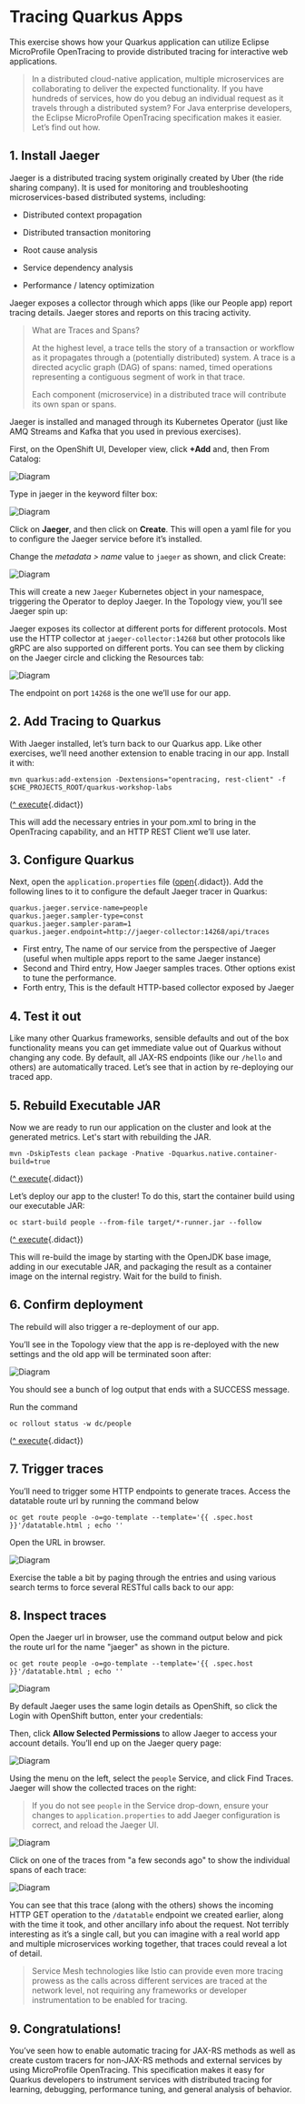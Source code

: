 # Tracing Quarkus Apps

This exercise shows how your Quarkus application can utilize Eclipse MicroProfile OpenTracing to provide distributed tracing for interactive web applications.

> In a distributed cloud-native application, multiple microservices are collaborating to deliver the expected functionality. If you have hundreds of services, how do you debug an individual request as it travels through a distributed system? For Java enterprise developers, the Eclipse MicroProfile OpenTracing specification makes it easier. Let’s find out how.

## 1. Install Jaeger

Jaeger is a distributed tracing system originally created by Uber (the ride sharing company). It is used for monitoring and troubleshooting microservices-based distributed systems, including:

- Distributed context propagation

- Distributed transaction monitoring

- Root cause analysis

- Service dependency analysis

- Performance / latency optimization

Jaeger exposes a collector through which apps (like our People app) report tracing details. Jaeger stores and reports on this tracing activity.

> What are Traces and Spans?
>
> At the highest level, a trace tells the story of a transaction or workflow as it propagates through a (potentially distributed) system. A trace is a directed acyclic graph (DAG) of spans: named, timed operations representing a contiguous segment of work in that trace.
>
> Each component (microservice) in a distributed trace will contribute its own span or spans.
>

Jaeger is installed and managed through its Kubernetes Operator (just like AMQ Streams and Kafka that you used in previous exercises).

First, on the OpenShift UI, Developer view, click **+Add** and, then From Catalog:

![Diagram](docs/31-qstreaming-fromcat.png)

Type in jaeger in the keyword filter box:

![Diagram](docs/73-qtrace-jaegercatalog.png)

Click on **Jaeger**, and then click on **Create**. This will open a yaml file for you to configure the Jaeger service before it’s installed.

Change the *metadata > name* value to `jaeger` as shown, and click Create:

![Diagram](docs/74-qtrace-jaegerdone.png)

This will create a new `Jaeger` Kubernetes object in your namespace, triggering the Operator to deploy Jaeger. In the Topology view, you’ll see Jaeger spin up:

Jaeger exposes its collector at different ports for different protocols. Most use the HTTP collector at `jaeger-collector:14268` but other protocols like gRPC are also supported on different ports. You can see them by clicking on the Jaeger circle and clicking the Resources tab:

![Diagram](docs/75-qtrace-jaegersvcs.png)

The endpoint on port `14268` is the one we’ll use for our app.

## 2. Add Tracing to Quarkus

With Jaeger installed, let’s turn back to our Quarkus app. Like other exercises, we’ll need another extension to enable tracing in our app. Install it with:

```
mvn quarkus:add-extension -Dextensions="opentracing, rest-client" -f $CHE_PROJECTS_ROOT/quarkus-workshop-labs
```
([^ execute](didact://?commandId=vscode.didact.sendNamedTerminalAString&text=curlTerm$$mvn%20quarkus:add-extension%20-Dextensions="opentracing,rest-client"%20-f%20.&completion=mvn%20quarkus:add-extension "Opens a new terminal and sends the command above"){.didact})

This will add the necessary entries in your pom.xml to bring in the OpenTracing capability, and an HTTP REST Client we’ll use later.

## 3. Configure Quarkus

Next, open the `application.properties` file ([open](didact://?commandId=vscode.openFolder&projectFilePath=src/main/resources/application.properties&completion=Opened%20the%20application.properties%20file "Opens the application.properties file"){.didact}). Add the following lines to it to configure the default Jaeger tracer in Quarkus:

```
quarkus.jaeger.service-name=people
quarkus.jaeger.sampler-type=const
quarkus.jaeger.sampler-param=1
quarkus.jaeger.endpoint=http://jaeger-collector:14268/api/traces
```
- First entry, The name of our service from the perspective of Jaeger (useful when multiple apps report to the same Jaeger instance)
- Second and Third entry, How Jaeger samples traces. Other options exist to tune the performance.
- Forth entry, This is the default HTTP-based collector exposed by Jaeger

## 4. Test it out

Like many other Quarkus frameworks, sensible defaults and out of the box functionality means you can get immediate value out of Quarkus without changing any code. By default, all JAX-RS endpoints (like our `/hello` and others) are automatically traced. Let’s see that in action by re-deploying our traced app.

## 5. Rebuild Executable JAR

Now we are ready to run our application on the cluster and look at the generated metrics. Let's start with rebuilding the JAR.

```
mvn -DskipTests clean package -Pnative -Dquarkus.native.container-build=true
```

([^ execute](didact://?commandId=vscode.didact.sendNamedTerminalAString&text=QNativeTerm$$mvn%20-Dskiptests%20clean%20package%20-Pnative%20-Dquarkus.native.container-build=true&completion=Run%20Quarkus%20native%20mode. "Opens a new terminal and sends the command above"){.didact})

Let’s deploy our app to the cluster! To do this, start the container build using our executable JAR:

```
oc start-build people --from-file target/*-runner.jar --follow
```
([^ execute](didact://?commandId=vscode.didact.sendNamedTerminalAString&text=ocTerm$$oc%20start-build%20people%20--from-file%20target/*-runner%20--follow&completion=Run%20oc%20start-build%20command. "Opens a new terminal and sends the command above"){.didact})

This will re-build the image by starting with the OpenJDK base image, adding in our executable JAR, and packaging the result as a container image on the internal registry. Wait for the build to finish.


## 6. Confirm deployment

The rebuild will also trigger a re-deployment of our app. 

You’ll see in the Topology view that the app is re-deployed with the new settings and the old app will be terminated soon after:

![Diagram](docs/12-qnative-oc-redeploy.png)


You should see a bunch of log output that ends with a SUCCESS message.

Run the command
```
oc rollout status -w dc/people
```
([^ execute](didact://?commandId=vscode.didact.sendNamedTerminalAString&text=ocTerm$$oc%20rollout%20status%20-w%20dc/people&completion=oc%20rollout%20command "Opens a new terminal and sends the command above"){.didact})

## 7. Trigger traces

You’ll need to trigger some HTTP endpoints to generate traces. 
Access the datatable route url by running the command below

```
oc get route people -o=go-template --template='{{ .spec.host }}'/datatable.html ; echo ''
```
Open the URL in browser.


![Diagram](docs/25-qhibernate-datatable.png)

Exercise the table a bit by paging through the entries and using various search terms to force several RESTful calls back to our app:

## 8. Inspect traces

Open the Jaeger url in browser, use the command output below and pick the route url for the name "jaeger" as shown in the picture.

```
oc get route people -o=go-template --template='{{ .spec.host }}'/datatable.html ; echo ''
```
![Diagram](docs/76-qtrace-jaegerroute.png)

By default Jaeger uses the same login details as OpenShift, so click the Login with OpenShift button, enter your credentials:

Then, click **Allow Selected Permissions** to allow Jaeger to access your account details. You’ll end up on the Jaeger query page:

![Diagram](docs/77-qtrace-jaegerui.png)

Using the menu on the left, select the `people` Service, and click Find Traces. Jaeger will show the collected traces on the right:

> If you do not see `people` in the Service drop-down, ensure your changes to `application.properties` to add Jaeger configuration is correct, and reload the Jaeger UI.

![Diagram](docs/78-qtrace-find1.png)

Click on one of the traces from "a few seconds ago" to show the individual spans of each trace:

![Diagram](docs/79-qtrace-trace1.png)

You can see that this trace (along with the others) shows the incoming HTTP GET operation to the `/datatable` endpoint we created earlier, along with the time it took, and other ancillary info about the request. Not terribly interesting as it’s a single call, but you can imagine with a real world app and multiple microservices working together, that traces could reveal a lot of detail.

> Service Mesh technologies like Istio can provide even more tracing prowess as the calls across different services are traced at the network level, not requiring any frameworks or developer instrumentation to be enabled for tracing.

## 9. Congratulations!
You’ve seen how to enable automatic tracing for JAX-RS methods as well as create custom tracers for non-JAX-RS methods and external services by using MicroProfile OpenTracing. This specification makes it easy for Quarkus developers to instrument services with distributed tracing for learning, debugging, performance tuning, and general analysis of behavior.